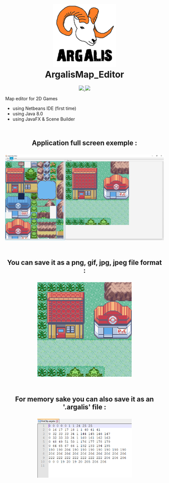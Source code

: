 <h1 align="center">
    <br>
      <a href="src/res/argalis_logo.png">
        <img src="src/res/argalis_logo.png" alt="ArgalisMap_Editor_logo" width="200">
      </a>
    <br>
      ArgalisMap_Editor
    <br>
</h1>

<p align="center">
  <a href="https://github.com/Siliver4/ArgalisMap_Editor/releases">
    <img src="https://img.shields.io/github/release/Siliver4/ArgalisMap_Editor.svg">
  </a>
  <a href="https://github.com/Siliver4/ArgalisMap_Editor/issues?q=is%3Aissue+is%3Aclosed">
      <img src="https://img.shields.io/github/issues-closed-raw/Siliver4/ArgalisMap_Editor.svg">
  </a>
</p>

Map editor for 2D Games
- using Netbeans IDE (first time)
- using Java 8.0
- using JavaFX & Scene Builder

<h2 align="center">
    <br>
      Application full screen exemple :
    <br>
    <br>
      <a href="argalis_demo/Screenshot_FullScreen.png">
        <img src="argalis_demo/Screenshot_FullScreen.png" alt="ArgalisMap_Editor_FullScreenExemple" width="747">
      </a>
    <br>
</h2>

<h2 align="center">
    <br>
      You can save it as a png, gif, jpg, jpeg file format :
    <br>
    <br>
      <a href="argalis_demo/FirstCity.png">
        <img src="argalis_demo/FirstCity.png" alt="ArgalisMap_Editor_PngSaveExemple" width="300px">
      </a>
    <br>
</h2>

<h2 align="center">
    <br>
      For memory sake you can also save it as an '.argalis' file :
    <br>
    <br>
      <a href="argalis_demo/FirstCityArgalis.png">
        <img src="argalis_demo/FirstCityArgalis.png" alt="ArgalisMap_Editor_ArgalisSaveExemple" width="300px">
      </a>
    <br>
</h2>
